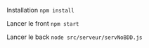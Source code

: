Installation
 `npm install`

Lancer le front
 `npm start` 

Lancer le back
 `node src/serveur/servNoBDD.js`
